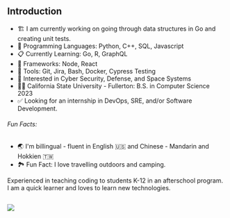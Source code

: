 ## Introduction 

- 🏗️ I am currently working on going through data structures in Go and creating unit tests.
- 🤠 Programming Languages: Python, C++, SQL, Javascript
- 📋 Currently Learning: Go, R, GraphQL
- 🔧 Frameworks: Node, React
- 🔨 Tools: Git, Jira, Bash, Docker, Cypress Testing
- 📡 Interested in Cyber Security, Defense, and Space Systems
- 🧑‍🎓 California State University - Fullerton: B.S. in Computer Science 2023
- ✅ Looking for an internship in DevOps, SRE, and/or Software Development.


###### Fun Facts:
- 🌏 I'm billingual - fluent in English :us: and Chinese - Mandarin and Hokkien :taiwan:
- 🏞️ Fun Fact: I love travelling outdoors and camping.



Experienced in teaching coding to students K-12 in an afterschool program. I am a quick learner and loves to learn new technologies.

##

<a href="https://github.com/anuraghazra/github-readme-stats">
  <img align="center" src="https://github-readme-stats.vercel.app/api?username=jllewis11&count_private=true&show_icons=true&theme=dark&include_all_commits=true" />
</a>
<br>

